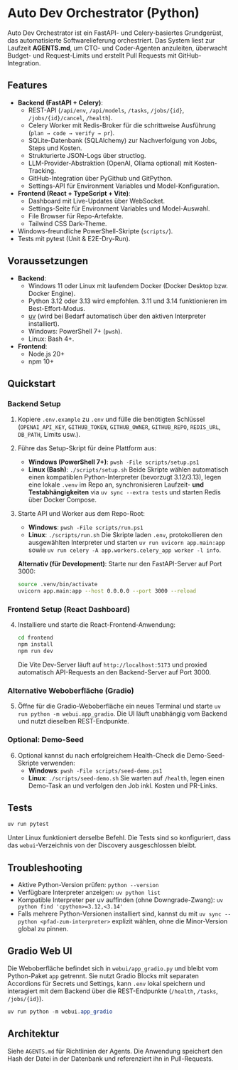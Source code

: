 # Auto Dev Orchestrator (Python)

Auto Dev Orchestrator ist ein FastAPI- und Celery-basiertes Grundgerüst, das automatisierte Softwarelieferung orchestriert. Das System liest zur Laufzeit **AGENTS.md**, um CTO- und Coder-Agenten anzuleiten, überwacht Budget- und Request-Limits und erstellt Pull Requests mit GitHub-Integration.

## Features
- **Backend (FastAPI + Celery)**:
  - REST-API (`/api/env`, `/api/models`, `/tasks`, `/jobs/{id}`, `/jobs/{id}/cancel`, `/health`).
  - Celery Worker mit Redis-Broker für die schrittweise Ausführung (`plan → code → verify → pr`).
  - SQLite-Datenbank (SQLAlchemy) zur Nachverfolgung von Jobs, Steps und Kosten.
  - Strukturierte JSON-Logs über structlog.
  - LLM-Provider-Abstraktion (OpenAI, Ollama optional) mit Kosten-Tracking.
  - GitHub-Integration über PyGithub und GitPython.
  - Settings-API für Environment Variables und Model-Konfiguration.
- **Frontend (React + TypeScript + Vite)**:
  - Dashboard mit Live-Updates über WebSocket.
  - Settings-Seite für Environment Variables und Model-Auswahl.
  - File Browser für Repo-Artefakte.
  - Tailwind CSS Dark-Theme.
- Windows-freundliche PowerShell-Skripte (`scripts/`).
- Tests mit pytest (Unit & E2E-Dry-Run).

## Voraussetzungen
- **Backend**:
  - Windows 11 oder Linux mit laufendem Docker (Docker Desktop bzw. Docker Engine).
  - Python 3.12 oder 3.13 wird empfohlen. 3.11 und 3.14 funktionieren im Best-Effort-Modus.
  - [uv](https://docs.astral.sh/uv/) (wird bei Bedarf automatisch über den aktiven Interpreter installiert).
  - Windows: PowerShell 7+ (`pwsh`).
  - Linux: Bash 4+.
- **Frontend**:
  - Node.js 20+
  - npm 10+

## Quickstart

### Backend Setup
1. Kopiere `.env.example` zu `.env` und fülle die benötigten Schlüssel (`OPENAI_API_KEY`, `GITHUB_TOKEN`, `GITHUB_OWNER`, `GITHUB_REPO`, `REDIS_URL`, `DB_PATH`, Limits usw.).
2. Führe das Setup-Skript für deine Plattform aus:
   - **Windows (PowerShell 7+)**: `pwsh -File scripts/setup.ps1`
   - **Linux (Bash)**: `./scripts/setup.sh`
   Beide Skripte wählen automatisch einen kompatiblen Python-Interpreter (bevorzugt 3.12/3.13), legen eine lokale `.venv` im Repo an, synchronisieren Laufzeit- **und Testabhängigkeiten** via `uv sync --extra tests` und starten Redis über Docker Compose.
3. Starte API und Worker aus dem Repo-Root:
   - **Windows**: `pwsh -File scripts/run.ps1`
   - **Linux**: `./scripts/run.sh`
   Die Skripte laden `.env`, protokollieren den ausgewählten Interpreter und starten `uv run uvicorn app.main:app` sowie `uv run celery -A app.workers.celery_app worker -l info`.

   **Alternativ (für Development)**: Starte nur den FastAPI-Server auf Port 3000:
   ```bash
   source .venv/bin/activate
   uvicorn app.main:app --host 0.0.0.0 --port 3000 --reload
   ```

### Frontend Setup (React Dashboard)
4. Installiere und starte die React-Frontend-Anwendung:
   ```bash
   cd frontend
   npm install
   npm run dev
   ```
   Die Vite Dev-Server läuft auf `http://localhost:5173` und proxied automatisch API-Requests an den Backend-Server auf Port 3000.

### Alternative Weboberfläche (Gradio)
5. Öffne für die Gradio-Weboberfläche ein neues Terminal und starte `uv run python -m webui.app_gradio`. Die UI läuft unabhängig vom Backend und nutzt dieselben REST-Endpunkte.

### Optional: Demo-Seed
6. Optional kannst du nach erfolgreichem Health-Check die Demo-Seed-Skripte verwenden:
   - **Windows**: `pwsh -File scripts/seed-demo.ps1`
   - **Linux**: `./scripts/seed-demo.sh`
   Sie warten auf `/health`, legen einen Demo-Task an und verfolgen den Job inkl. Kosten und PR-Links.

## Tests
```powershell
uv run pytest
```

Unter Linux funktioniert derselbe Befehl. Die Tests sind so konfiguriert, dass das `webui`-Verzeichnis von der Discovery ausgeschlossen bleibt.

## Troubleshooting
- Aktive Python-Version prüfen: `python --version`
- Verfügbare Interpreter anzeigen: `uv python list`
- Kompatible Interpreter per uv auffinden (ohne Downgrade-Zwang): `uv python find 'cpython>=3.12,<3.14'`
- Falls mehrere Python-Versionen installiert sind, kannst du mit `uv sync --python <pfad-zum-interpreter>` explizit wählen, ohne die Minor-Version global zu pinnen.

## Gradio Web UI
Die Weboberfläche befindet sich in `webui/app_gradio.py` und bleibt vom Python-Paket `app` getrennt. Sie nutzt Gradio Blocks mit separaten Accordions für Secrets und Settings, kann `.env` lokal speichern und interagiert mit dem Backend über die REST-Endpunkte (`/health`, `/tasks`, `/jobs/{id}`).

```powershell
uv run python -m webui.app_gradio
```

## Architektur
Siehe `AGENTS.md` für Richtlinien der Agents. Die Anwendung speichert den Hash der Datei in der Datenbank und referenziert ihn in Pull-Requests.
